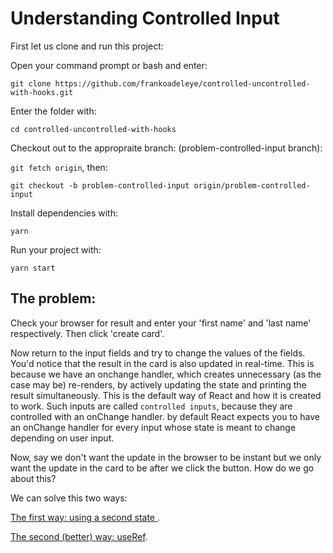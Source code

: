 # Understanding Controlled Input

First let us clone and run this project:

Open your command prompt or bash and enter:

`git clone https://github.com/frankoadeleye/controlled-uncontrolled-with-hooks.git`

Enter the folder with:

`cd controlled-uncontrolled-with-hooks`

Checkout out to the appropraite branch: (problem-controlled-input branch):

`git fetch origin`, then:

`git checkout -b problem-controlled-input origin/problem-controlled-input`

Install dependencies with:

`yarn`

Run your project with:

`yarn start`

## The problem:

Check your browser for result and enter your 'first name' and 'last name'
respectively. Then click 'create card'.

Now return to the input fields and try to change the values of the fields. You'd
notice that the result in the card is also updated in real-time. This is because
we have an onchange handler, which creates unnecessary (as the case may be)
re-renders, by actively updating the state and printing the result
simultaneously. This is the default way of React and how it is created to work.
Such inputs are called `controlled inputs`, because they are controlled with an
onChange handler. by default React expects you to have an onChange handler for
every input whose state is meant to change depending on user input.

Now, say we don't want the update in the browser to be instant but we only want
the update in the card to be after we click the button. How do we go about this?

We can solve this two ways:

[The first way: using a second state ](https://github.com/frankoadeleye/controlled-uncontrolled-with-hooks/tree/solved-controlled-inputs).

[The second (better) way: useRef](https://github.com/frankoadeleye/controlled-uncontrolled-with-hooks).

